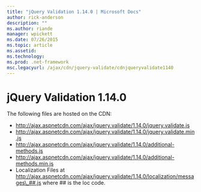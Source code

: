 ```yaml
---
title: "jQuery Validation 1.14.0 | Microsoft Docs"
author: rick-anderson
description: ""
ms.author: riande
manager: wpickett
ms.date: 07/26/2015
ms.topic: article
ms.assetid: 
ms.technology: 
ms.prod: .net-framework
msc.legacyurl: /ajax/cdn/jquery-validate/cdnjqueryvalidate1140
---
```

jQuery Validation 1.14.0
====================
The following files are hosted on the CDN:

- http://ajax.aspnetcdn.com/ajax/jquery.validate/1.14.0/jquery.validate.js
- http://ajax.aspnetcdn.com/ajax/jquery.validate/1.14.0/jquery.validate.min.js
- http://ajax.aspnetcdn.com/ajax/jquery.validate/1.14.0/additional-methods.js
- http://ajax.aspnetcdn.com/ajax/jquery.validate/1.14.0/additional-methods.min.js
- Localization Files at http://ajax.aspnetcdn.com/ajax/jquery.validate/1.14.0/localization/messages\_##.js where ## is the loc code.
